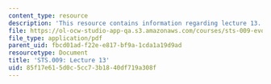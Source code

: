 ```yaml
---
content_type: resource
description: 'This resource contains information regarding lecture 13. '
file: https://ol-ocw-studio-app-qa.s3.amazonaws.com/courses/sts-009-evolution-and-society-spring-2012/85f17e615d0c5cc73b1840df719a308f_MITSTS_009S12_lec13.pdf
file_type: application/pdf
parent_uid: fbcd01ad-f22e-e817-bf9a-1cda1a19d9ad
resourcetype: Document
title: 'STS.009: Lecture 13'
uid: 85f17e61-5d0c-5cc7-3b18-40df719a308f
---
```

